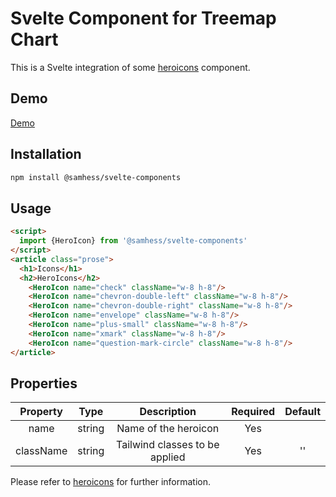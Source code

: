 # Svelte Component for Treemap Chart

This is a Svelte integration of some [heroicons](https://heroicons.com) component.

## Demo
[Demo](https://svelte-components-black.vercel.app/components/icons)

## Installation
```bash
npm install @samhess/svelte-components
```

## Usage 
```html
<script>
  import {HeroIcon} from '@samhess/svelte-components'
</script>
<article class="prose">
  <h1>Icons</h1>
  <h2>HeroIcons</h2>
    <HeroIcon name="check" className="w-8 h-8"/>
    <HeroIcon name="chevron-double-left" className="w-8 h-8"/>
    <HeroIcon name="chevron-double-right" className="w-8 h-8"/>
    <HeroIcon name="envelope" className="w-8 h-8"/>
    <HeroIcon name="plus-small" className="w-8 h-8"/>
    <HeroIcon name="xmark" className="w-8 h-8"/>
    <HeroIcon name="question-mark-circle" className="w-8 h-8"/>
</article>
```

## Properties

| Property      | Type     | Description                                    | Required | Default |
| :------:      | :---:    | :---------:                                    | :------: | :-----: |
| name          | string   | Name of the heroicon                           | Yes      |         |
| className     | string   | Tailwind classes to be applied                 | Yes      | ''      |

Please refer to [heroicons](https://heroicons.com) for further information.